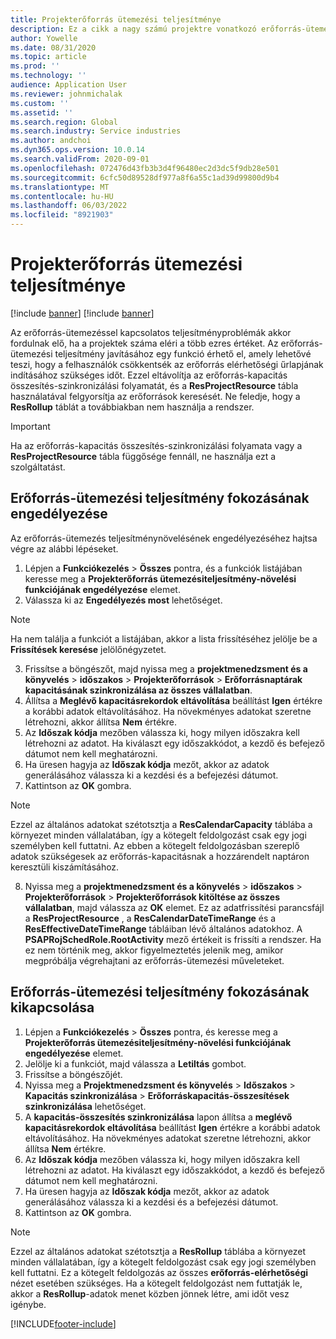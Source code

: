 ```yaml
---
title: Projekterőforrás ütemezési teljesítménye
description: Ez a cikk a nagy számú projektre vonatkozó erőforrás-ütemezési teljesítmény javításával kapcsolatban tartalmaz tájékoztatást.
author: Yowelle
ms.date: 08/31/2020
ms.topic: article
ms.prod: ''
ms.technology: ''
audience: Application User
ms.reviewer: johnmichalak
ms.custom: ''
ms.assetid: ''
ms.search.region: Global
ms.search.industry: Service industries
ms.author: andchoi
ms.dyn365.ops.version: 10.0.14
ms.search.validFrom: 2020-09-01
ms.openlocfilehash: 072476d43fb3b3d4f96480ec2d3dc5f9db28e501
ms.sourcegitcommit: 6cfc50d89528df977a8f6a55c1ad39d99800d9b4
ms.translationtype: MT
ms.contentlocale: hu-HU
ms.lasthandoff: 06/03/2022
ms.locfileid: "8921903"
---
```

# <a name="project-resource-scheduling-performance"></a>Projekterőforrás ütemezési teljesítménye

[!include [banner](../includes/banner.md)]
[!include [banner](../includes/preview-banner.md)]


Az erőforrás-ütemezéssel kapcsolatos teljesítményproblémák akkor fordulnak elő, ha a projektek száma eléri a több ezres értéket. Az erőforrás-ütemezési teljesítmény javításához egy funkció érhető el, amely lehetővé teszi, hogy a felhasználók csökkentsék az erőforrás elérhetőségi űrlapjának indításához szükséges időt. Ezzel eltávolítja az erőforrás-kapacitás összesítés-szinkronizálási folyamatát, és a **ResProjectResource** tábla használatával felgyorsítja az erőforrások keresését. Ne feledje, hogy a **ResRollup** táblát a továbbiakban nem használja a rendszer.

> [!IMPORTANT]
> Ha az erőforrás-kapacitás összesítés-szinkronizálási folyamata vagy a **ResProjectResource** tábla függősége fennáll, ne használja ezt a szolgáltatást.

## <a name="enable-resource-scheduling-performance-enhancement"></a>Erőforrás-ütemezési teljesítmény fokozásának engedélyezése
Az erőforrás-ütemezés teljesítménynövelésének engedélyezéséhez hajtsa végre az alábbi lépéseket.

1. Lépjen a **Funkciókezelés** > **Összes** pontra, és a funkciók listájában keresse meg a **Projekterőforrás ütemezésiteljesítmény-növelési funkciójának engedélyezése** elemet.
2. Válassza ki az **Engedélyezés most** lehetőséget.

> [!NOTE]
> Ha nem találja a funkciót a listájában, akkor a lista frissítéséhez jelölje be a **Frissítések keresése** jelölőnégyzetet.

3. Frissítse a böngészőt, majd nyissa meg a **projektmenedzsment és a könyvelés** > **időszakos** > **Projekterőforrások** > **Erőforrásnaptárak kapacitásának szinkronizálása az összes vállalatban**.
4. Állítsa a **Meglévő kapacitásrekordok eltávolítása** beállítást **Igen** értékre a korábbi adatok eltávolításához. Ha növekményes adatokat szeretne létrehozni, akkor állítsa **Nem** értékre.
5. Az **Időszak kódja** mezőben válassza ki, hogy milyen időszakra kell létrehozni az adatot. Ha kiválaszt egy időszakkódot, a kezdő és befejező dátumot nem kell meghatározni.
6. Ha üresen hagyja az **Időszak kódja** mezőt, akkor az adatok generálásához válassza ki a kezdési és a befejezési dátumot.
7. Kattintson az **OK** gombra.

 > [!NOTE]
 > Ezzel az általános adatokat szétotsztja a **ResCalendarCapacity** táblába a környezet minden vállalatában, így a kötegelt feldolgozást csak egy jogi személyben kell futtatni. Az ebben a kötegelt feldolgozásban szereplő adatok szükségesek az erőforrás-kapacitásnak a hozzárendelt naptáron keresztüli kiszámításához.

8. Nyissa meg a **projektmenedzsment és a könyvelés** > **időszakos** > **Projekterőforrások** > **Projekterőforrások kitöltése az összes vállalatban**, majd válassza az **OK** elemet. Ez az adatfrissítési parancsfájl a **ResProjectResource** , a **ResCalendarDateTimeRange** és a **ResEffectiveDateTimeRange** tábláiban lévő általános adatokhoz. A **PSAPRojSchedRole.RootActivity** mező értékeit is frissíti a rendszer. Ha ez nem történik meg, akkor figyelmeztetés jelenik meg, amikor megpróbálja végrehajtani az erőforrás-ütemezési műveleteket.
 
## <a name="turn-off-resource-scheduling-performance-enhancement"></a>Erőforrás-ütemezési teljesítmény fokozásának kikapcsolása

1. Lépjen a **Funkciókezelés** > **Összes** pontra, és keresse meg a **Projekterőforrás ütemezésiteljesítmény-növelési funkciójának engedélyezése** elemet.
2. Jelölje ki a funkciót, majd válassza a **Letiltás** gombot.
3. Frissítse a böngészőjét.
4. Nyissa meg a **Projektmenedzsment és könyvelés** > **Időszakos** > **Kapacitás szinkronizálása** > **Erőforráskapacitás-összesítések szinkronizálása** lehetőséget.
5. A **kapacitás-összesítés szinkronizálása** lapon állítsa a **meglévő kapacitásrekordok eltávolítása** beállítást **Igen** értékre a korábbi adatok eltávolításához. Ha növekményes adatokat szeretne létrehozni, akkor állítsa **Nem** értékre.
6. Az **Időszak kódja** mezőben válassza ki, hogy milyen időszakra kell létrehozni az adatot. Ha kiválaszt egy időszakkódot, a kezdő és befejező dátumot nem kell meghatározni.
7. Ha üresen hagyja az **Időszak kódja** mezőt, akkor az adatok generálásához válassza ki a kezdési és a befejezési dátumot.
8. Kattintson az **OK** gombra.

> [!NOTE]
> Ezzel az általános adatokat szétotsztja a **ResRollup** táblába a környezet minden vállalatában, így a kötegelt feldolgozást csak egy jogi személyben kell futtatni. Ez a kötegelt feldolgozás az összes **erőforrás-elérhetőségi** nézet esetében szükséges. Ha a kötegelt feldolgozást nem futtatják le, akkor a **ResRollup**-adatok menet közben jönnek létre, ami időt vesz igénybe.


[!INCLUDE[footer-include](../includes/footer-banner.md)]